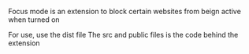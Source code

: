 Focus mode is an extension to block certain websites from beign active when turned on

For use, use the dist file
The src and public files is the code behind the extension
